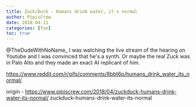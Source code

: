 ```yaml
---
title: Zuck/Duck - Humans drink water, it-s normal
author: PipisCrew
date: 2018-04-11
categories: [fun]
toc: true
---
```


@TheDudeWithNoName_
I was watching the live stream of the hearing on Youtube and I was convinced that he's a synth. Or maybe the real Zuck was in Palo Alto and they made an exact AI replicant of him.

https://www.reddit.com/r/gifs/comments/8bbt6p/humans_drink_water_its_normal/

origin - https://www.pipiscrew.com/2018/04/zuckduck-humans-drink-water-its-normal/ zuckduck-humans-drink-water-its-normal